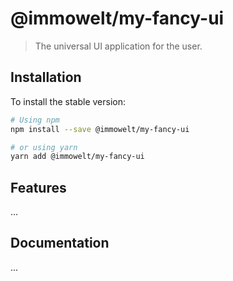 # @immowelt/my-fancy-ui
> The universal UI application for the user.

## Installation
To install the stable version:

```sh
# Using npm
npm install --save @immowelt/my-fancy-ui

# or using yarn
yarn add @immowelt/my-fancy-ui
```

## Features
...

## Documentation
...

